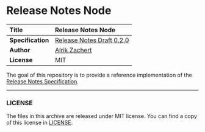# Release Notes Node

**Title**   | Release Notes Node
:-----------|:---------------------------
**Specification** | [Release Notes Draft 0.2.0](https://github.com/release-notes/release-notes-spec/blob/0.2.0/README.md)
**Author**  | [Alrik Zachert](https://github.com/alrik)
**License** | MIT

The goal of this repository is to provide a reference implementation
of the [Release Notes Specification](/release-notes/release-notes-spec).

---

### LICENSE

The files in this archive are released under MIT license.
You can find a copy of this license in [LICENSE](LICENSE).
